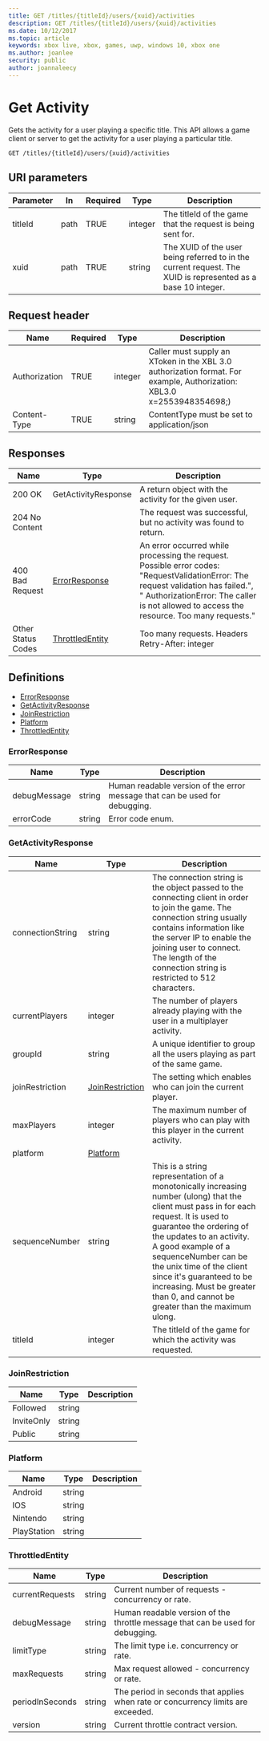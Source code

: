 ```yaml
---
title: GET /titles/{titleId}/users/{xuid}/activities
description: GET /titles/{titleId}/users/{xuid}/activities
ms.date: 10/12/2017
ms.topic: article
keywords: xbox live, xbox, games, uwp, windows 10, xbox one
ms.author: joanlee
security: public
author: joannaleecy
---
```


# Get Activity

Gets the activity for a user playing a specific title. This API allows a game client or server to get the activity for a user playing a particular title.

```http
GET /titles/{titleId}/users/{xuid}/activities
```

<a id="uri-parameters"></a>
 
## URI parameters

| Parameter| In | Required | Type| Description|
| --- | --- | --- | --- | --- |
| titleId| path | TRUE | integer | The titleId of the game that the request is being sent for.|
| xuid| path | TRUE | string | The XUID of the user being referred to in the current request. The XUID is represented as a base 10 integer.|
  
<a id="request-header"></a>

## Request header

| Name| Required | Type| Description|
| --- | --- | --- | --- |
| Authorization| TRUE | integer | Caller must supply an XToken in the XBL 3.0 authorization format. For example, Authorization: XBL3.0 x=2553948354698;<encrypted token>)|
| Content-Type| TRUE | string | ContentType must be set to application/json |

<a id="responses"></a>

## Responses

| Name| Type| Description|
| --- | --- | --- |
| 200 OK| GetActivityResponse| A return object with the activity for the given user.|
| 204 No Content| | The request was successful, but no activity was found to return.|
| 400 Bad Request| [ErrorResponse](#errorresponse)| An error occurred while processing the request. Possible error codes: "RequestValidationError: The request validation has failed.", " AuthorizationError: The caller is not allowed to access the resource. Too many requests."|
| Other Status Codes| [ThrottledEntity](#throttledentity)| Too many requests. Headers Retry-After: integer|

<a id="definitions"></a>

## Definitions

* [ErrorResponse](#errorresponse)
* [GetActivityResponse](#getactivityresponse)
* [JoinRestriction](#joinrestriction)
* [Platform](#platform)
* [ThrottledEntity](#throttledentity)

<a id="errorresponse"></a>

### ErrorResponse

| Name| Type| Description|
|----|----|----|
| debugMessage| string| Human readable version of the error message that can be used for debugging.|
| errorCode| string| Error code enum.|

<a id="getactivityresponse"></a>

### GetActivityResponse

| Name| Type| Description|
|----|----|----|
| connectionString| string| The connection string is the object passed to the connecting client in order to join the game. The connection string usually contains information like the server IP to enable the joining user to connect. The length of the connection string is restricted to 512 characters.|
| currentPlayers| integer| The number of players already playing with the user in a multiplayer activity.|
| groupId| string| A unique identifier to group all the users playing as part of the same game.|
| joinRestriction| [JoinRestriction](#joinrestriction)| The setting which enables who can join the current player.|
| maxPlayers| integer| The maximum number of players who can play with this player in the current activity.|
| platform| [Platform](#platform)| |
| sequenceNumber| string| This is a string representation of a monotonically increasing number (ulong) that the client must pass in for each request. It is used to guarantee the ordering of the updates to an activity. A good example of a sequenceNumber can be the unix time of the client since it's guaranteed to be increasing. Must be greater than 0, and cannot be greater than the maximum ulong.|
| titleId| integer| The titleId of the game for which the activity was requested.|

<a id="joinrestriction"></a>

### JoinRestriction

| Name| Type| Description|
| --- | --- | --- |
| Followed| string| |
| InviteOnly| string| |
| Public| string| |

<a id="platform"></a>

### Platform

| Name| Type| Description|
| --- | --- | --- |
| Android| string| |
| IOS| string| |
| Nintendo| string| |
| PlayStation| string| |

<a id="throttledentity"></a>

### ThrottledEntity

| Name | Type | Description |
|-------|-----|-----|
| currentRequests| string | Current number of requests - concurrency or rate. |
| debugMessage| string| Human readable version of the throttle message that can be used for debugging.|
| limitType | string | The limit type i.e. concurrency or rate.|
| maxRequests| string| Max request allowed - concurrency or rate. |
| periodInSeconds| string| The period in seconds that applies when rate or concurrency limits are exceeded.|
| version| string| Current throttle contract version.|
